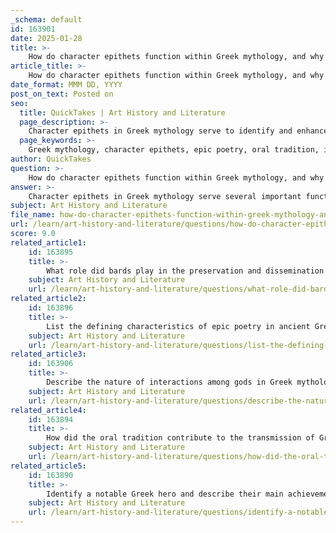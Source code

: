 ```yaml
---
_schema: default
id: 163901
date: 2025-01-28
title: >-
    How do character epithets function within Greek mythology, and why are they significant?
article_title: >-
    How do character epithets function within Greek mythology, and why are they significant?
date_format: MMM DD, YYYY
post_on_text: Posted on
seo:
  title: QuickTakes | Art History and Literature
  page_description: >-
    Character epithets in Greek mythology serve to identify and enhance characters, contribute to poetic structure, reflect cultural values, and allow for narrative flexibility, making them integral to the storytelling tradition.
  page_keywords: >-
    Greek mythology, character epithets, epic poetry, oral tradition, identification, recognition, rhythm, meter, character development, cultural significance, storytelling, variability, adaptation
author: QuickTakes
question: >-
    How do character epithets function within Greek mythology, and why are they significant?
answer: >-
    Character epithets in Greek mythology serve several important functions, particularly within the context of epic poetry and oral tradition. Here are the key aspects of their significance:\n\n1. **Identification and Recognition**: Epithets provide immediate recognition of characters, allowing audiences to identify gods and heroes quickly. For example, the epithet "swift-footed Achilles" immediately conveys a characteristic of the hero, enhancing the listener's understanding of his identity and role in the narrative.\n\n2. **Rhythm and Structure**: In the context of oral poetry, epithets contribute to the rhythm and meter of the verse. They often consist of fixed phrases that fit the poetic structure, making it easier for bards to memorize and recite lengthy narratives. This rhythmic quality is essential for maintaining the flow of the story during oral performances.\n\n3. **Character Development**: Epithets can also reflect the traits, attributes, or actions of characters, enriching their portrayal. For instance, "rosy-fingered Dawn" not only describes the dawn but also imbues it with a sense of beauty and gentleness, enhancing the imagery and emotional resonance of the narrative.\n\n4. **Cultural Significance**: The use of epithets is deeply rooted in the cultural practices of ancient Greece. They encapsulate societal values and ideals, reinforcing the characteristics that were admired in heroes and deities. This practice helps preserve cultural history and collective identity, as the stories told through these epithets reflect the beliefs and norms of the time.\n\n5. **Variability and Adaptation**: Given the oral tradition from which these epithets arise, they allow for variability in storytelling. Bards could adapt epithets to suit different contexts or audiences, making the narratives more relatable and engaging. This adaptability contributes to the dynamic nature of Greek mythology.\n\nIn summary, character epithets are a fundamental aspect of Greek mythology that enhance storytelling by providing identification, contributing to the rhythm of poetry, developing characters, reflecting cultural values, and allowing for narrative flexibility. Their significance extends beyond mere decoration; they are integral to the structure and meaning of mythological narratives.
subject: Art History and Literature
file_name: how-do-character-epithets-function-within-greek-mythology-and-why-are-they-significant.md
url: /learn/art-history-and-literature/questions/how-do-character-epithets-function-within-greek-mythology-and-why-are-they-significant
score: 9.0
related_article1:
    id: 163895
    title: >-
        What role did bards play in the preservation and dissemination of Greek myths?
    subject: Art History and Literature
    url: /learn/art-history-and-literature/questions/what-role-did-bards-play-in-the-preservation-and-dissemination-of-greek-myths
related_article2:
    id: 163896
    title: >-
        List the defining characteristics of epic poetry in ancient Greek literature.
    subject: Art History and Literature
    url: /learn/art-history-and-literature/questions/list-the-defining-characteristics-of-epic-poetry-in-ancient-greek-literature
related_article3:
    id: 163906
    title: >-
        Describe the nature of interactions among gods in Greek mythology and their impact on mythological stories.
    subject: Art History and Literature
    url: /learn/art-history-and-literature/questions/describe-the-nature-of-interactions-among-gods-in-greek-mythology-and-their-impact-on-mythological-stories
related_article4:
    id: 163894
    title: >-
        How did the oral tradition contribute to the transmission of Greek myths?
    subject: Art History and Literature
    url: /learn/art-history-and-literature/questions/how-did-the-oral-tradition-contribute-to-the-transmission-of-greek-myths
related_article5:
    id: 163890
    title: >-
        Identify a notable Greek hero and describe their main achievements or adventures.
    subject: Art History and Literature
    url: /learn/art-history-and-literature/questions/identify-a-notable-greek-hero-and-describe-their-main-achievements-or-adventures
---
```


&nbsp;